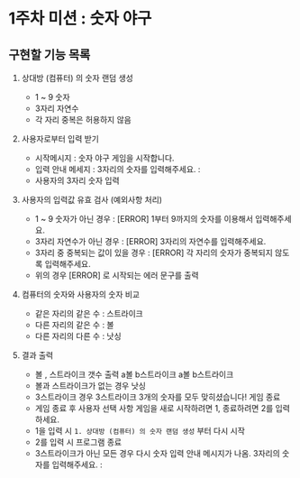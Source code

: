# 1주차 미션 : 숫자 야구 
## 구현할 기능 목록

1. 상대방 (컴퓨터) 의 숫자 랜덤 생성
   * 1 ~ 9 숫자
   * 3자리 자연수
   * 각 자리 중복은 허용하지 않음

  
2. 사용자로부터 입력 받기
   * 시작메시지 :
       숫자 야구 게임을 시작합니다.
   * 입력 안내 메세지 :
       3자리의 숫자를 입력해주세요. : 
   * 사용자의 3자리 숫자 입력


4. 사용자의 입력값 유효 검사 (예외사항 처리)
   * 1 ~ 9 숫자가 아닌 경우  : [ERROR] 1부터 9까지의 숫자를 이용해서 입력해주세요.
   * 3자리 자연수가 아닌 경우  : [ERROR] 3자리의 자연수를 입력해주세요.
   * 3자리 중 중복되는 값이 있을 경우 : [ERROR] 각 자리의 숫자가 중복되지 않도록 입력해주세요. 
   * 위의 경우 [ERROR] 로 시작되는 에러 문구를 출력


5. 컴퓨터의 숫자와 사용자의 숫자 비교
   * 같은 자리의 같은 수 : 스트라이크
   * 다른 자리의 같은 수 : 볼
   * 다른 자리의 다른 수 : 낫싱
  
6. 결과 출력
   * 볼 , 스트라이크 갯수 출력
       a볼
       b스트라이크
       a볼  b스트라이크 
   * 볼과 스트라이크가 없는 경우
       낫싱
   * 3스트라이크 경우
       3스트라이크
       3개의 숫자를 모두 맞히셨습니다! 게임 종료
   * 게임 종료 후 사용자 선택 사항
       게임을 새로 시작하려면 1, 종료하려면 2를 입력하세요.
   * 1을 입력 시 `1. 상대방 (컴퓨터) 의 숫자 랜덤 생성` 부터 다시 시작
   * 2를 입력 시 프로그램 종료
   * 3스트라이크가 아닌 모든 경우 다시 숫자 입력 안내 메시지가 나옴.
       3자리의 숫자를 입력해주세요. :


